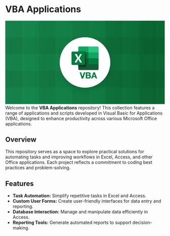 # VBA Applications
![Example Image](vba.png)
<br>
Welcome to the **VBA Applications** repository! This collection features a range of applications and scripts developed in Visual Basic for Applications (VBA), designed to enhance productivity across various Microsoft Office applications.

## Overview

This repository serves as a space to explore practical solutions for automating tasks and improving workflows in Excel, Access, and other Office applications. Each project reflects a commitment to coding best practices and problem-solving.

## Features

- **Task Automation:** Simplify repetitive tasks in Excel and Access.
- **Custom User Forms:** Create user-friendly interfaces for data entry and reporting.
- **Database Interaction:** Manage and manipulate data efficiently in Access.
- **Reporting Tools:** Generate automated reports to support decision-making.
